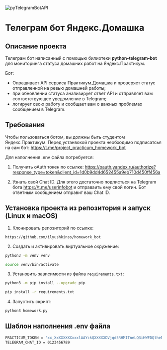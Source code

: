 ![pyTelegramBotAPI](https://img.shields.io/badge/pyTelegramBotAPI-%23000000.svg?style=for-the-badge&logo=telegram&logoColor=white)

# Телеграм бот Яндекс.Домашка 

## Описание проекта

Телеграм бот написанный с помощью билиотеки **python-telegram-bot** для мониторинга статуса домашних работ на Яндекс.Практикум.

Бот: 
- Опрашивает API сервиса Практикум.Домашка и проверяет статус отправленной на ревью домашней работы;
 - при обновлении статуса анализирует ответ API и отправляет вам соответствующее уведомление в Telegram;
- логирует свою работу и сообщает вам о важных проблемах сообщением в Telegram.

## Требования

Чтобы пользоваться ботом, вы должны быть студентом Яндекс.Практикум. Перед устанвокой проекта необходимо подписатсья на сам бот: https://t.me/project_practicum_homework_bot

Для наполнения .env файла потребуется:
1. Получить oAuth токен по ссылке: https://oauth.yandex.ru/authorize?response_type=token&client_id=1d0b9dd4d652455a9eb710d450ff456a

2. Узнать свой Chat ID. Для этого достаточно подписться на Telegram бота https://t.me/userinfobot и отправаить ему свой логин. Бот ответным сообщением отправит ваш Chat ID.


## Установка проекта из репозитория и запуск (Linux и macOS)

1. Клонировать репозиторий по ссылке:

```
https://github.com/ilyushkinss/homework_bot
```

2. Cоздать и активировать виртуальное окружение:

```bash
python3 -m venv venv

source venv/bin/activate
```

3. Установить зависимости из файла ```requirements.txt```:

```bash
python3 -m pip install --upgrade pip

pip install -r requirements.txt
```

4. Запустить скрипт:

```bash
python3 homework.py
```

## Шаблон наполнения .env файла  

```sh
PRACTICUM_TOKEN = 'xx_XxXXXXXXxxxlAAYckQXXXXXDVjqd5RHMITneLQ3iHWFDQtheN_GnI2vY'
TELEGRAM_CHAT_ID = 0123456789
```
